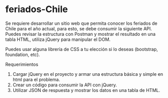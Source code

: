 # feriados-Chile

Se requiere desarrollar un sitio web que permita conocer los feriados de Chile para el año
actual, para esto, se debe consumir la siguiente API. Puedes revisar la estructura con
Postman y mostrar el resultado en una tabla HTML, utiliza jQuery para manipular el DOM.

Puedes usar alguna librería de CSS a tu elección si lo deseas (bootstrap, foundation,
etc).

Requerimientos
1. Cargar jQuery en el proyecto y armar una estructura básica y simple en html para el
problema.
2. Crear un código para consumir la API con jQuery.
3. Utilizar JSON de respuesta y mostrar los datos en una tabla de HTML.
